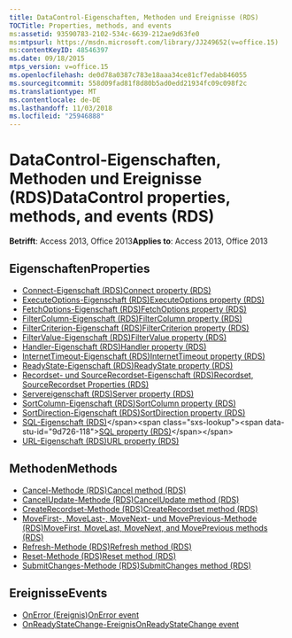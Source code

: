 ```yaml
---
title: DataControl-Eigenschaften, Methoden und Ereignisse (RDS)
TOCTitle: Properties, methods, and events
ms:assetid: 93590783-2102-534c-6639-212ae9d63fe0
ms:mtpsurl: https://msdn.microsoft.com/library/JJ249652(v=office.15)
ms:contentKeyID: 48546397
ms.date: 09/18/2015
mtps_version: v=office.15
ms.openlocfilehash: de0d78a0387c783e18aaa34ce81cf7edab846055
ms.sourcegitcommit: 558d09fad81f8d80b5ad0edd21934fc09c098f2c
ms.translationtype: MT
ms.contentlocale: de-DE
ms.lasthandoff: 11/03/2018
ms.locfileid: "25946888"
---
```

# <a name="datacontrol-properties-methods-and-events-rds"></a><span data-ttu-id="9d726-102">DataControl-Eigenschaften, Methoden und Ereignisse (RDS)</span><span class="sxs-lookup"><span data-stu-id="9d726-102">DataControl properties, methods, and events (RDS)</span></span>

<span data-ttu-id="9d726-103">**Betrifft**: Access 2013, Office 2013</span><span class="sxs-lookup"><span data-stu-id="9d726-103">**Applies to**: Access 2013, Office 2013</span></span>

## <a name="properties"></a><span data-ttu-id="9d726-104">Eigenschaften</span><span class="sxs-lookup"><span data-stu-id="9d726-104">Properties</span></span>

- [<span data-ttu-id="9d726-105">Connect-Eigenschaft (RDS)</span><span class="sxs-lookup"><span data-stu-id="9d726-105">Connect property (RDS)</span></span>](connect-property-rds.md)
- [<span data-ttu-id="9d726-106">ExecuteOptions-Eigenschaft (RDS)</span><span class="sxs-lookup"><span data-stu-id="9d726-106">ExecuteOptions property (RDS)</span></span>](executeoptions-property-rds.md)
- [<span data-ttu-id="9d726-107">FetchOptions-Eigenschaft (RDS)</span><span class="sxs-lookup"><span data-stu-id="9d726-107">FetchOptions property (RDS)</span></span>](fetchoptions-property-rds.md)
- [<span data-ttu-id="9d726-108">FilterColumn-Eigenschaft (RDS)</span><span class="sxs-lookup"><span data-stu-id="9d726-108">FilterColumn property (RDS)</span></span>](filtercolumn-property-rds.md)
- [<span data-ttu-id="9d726-109">FilterCriterion-Eigenschaft (RDS)</span><span class="sxs-lookup"><span data-stu-id="9d726-109">FilterCriterion property (RDS)</span></span>](filtercriterion-property-rds.md)
- [<span data-ttu-id="9d726-110">FilterValue-Eigenschaft (RDS)</span><span class="sxs-lookup"><span data-stu-id="9d726-110">FilterValue property (RDS)</span></span>](filtervalue-property-rds.md)
- [<span data-ttu-id="9d726-111">Handler-Eigenschaft (RDS)</span><span class="sxs-lookup"><span data-stu-id="9d726-111">Handler property (RDS)</span></span>](handler-property-rds.md)
- [<span data-ttu-id="9d726-112">InternetTimeout-Eigenschaft (RDS)</span><span class="sxs-lookup"><span data-stu-id="9d726-112">InternetTimeout property (RDS)</span></span>](internettimeout-property-rds.md)
- [<span data-ttu-id="9d726-113">ReadyState-Eigenschaft (RDS)</span><span class="sxs-lookup"><span data-stu-id="9d726-113">ReadyState property (RDS)</span></span>](readystate-property-rds.md)
- [<span data-ttu-id="9d726-114">Recordset- und SourceRecordset-Eigenschaft (RDS)</span><span class="sxs-lookup"><span data-stu-id="9d726-114">Recordset, SourceRecordset Properties (RDS)</span></span>](recordset-sourcerecordset-properties-rds.md)
- [<span data-ttu-id="9d726-115">Servereigenschaft (RDS)</span><span class="sxs-lookup"><span data-stu-id="9d726-115">Server property (RDS)</span></span>](server-property-rds.md)
- [<span data-ttu-id="9d726-116">SortColumn-Eigenschaft (RDS)</span><span class="sxs-lookup"><span data-stu-id="9d726-116">SortColumn property (RDS)</span></span>](sortcolumn-property-rds.md)
- [<span data-ttu-id="9d726-117">SortDirection-Eigenschaft (RDS)</span><span class="sxs-lookup"><span data-stu-id="9d726-117">SortDirection property (RDS)</span></span>](sortdirection-property-rds.md)
- <span data-ttu-id="9d726-118">[SQL-Eigenschaft (RDS)](https://msdn.microsoft.com/library/jj248989\(v=office.15\))</span><span class="sxs-lookup"><span data-stu-id="9d726-118">[SQL property (RDS)](https://msdn.microsoft.com/library/jj248989\(v=office.15\))</span></span>
- [<span data-ttu-id="9d726-119">URL-Eigenschaft (RDS)</span><span class="sxs-lookup"><span data-stu-id="9d726-119">URL property (RDS)</span></span>](url-property-rds.md)


## <a name="methods"></a><span data-ttu-id="9d726-120">Methoden</span><span class="sxs-lookup"><span data-stu-id="9d726-120">Methods</span></span>

- [<span data-ttu-id="9d726-121">Cancel-Methode (RDS)</span><span class="sxs-lookup"><span data-stu-id="9d726-121">Cancel method (RDS)</span></span>](cancel-method-rds.md)
- [<span data-ttu-id="9d726-122">CancelUpdate-Methode (RDS)</span><span class="sxs-lookup"><span data-stu-id="9d726-122">CancelUpdate method (RDS)</span></span>](cancelupdate-method-rds.md)
- [<span data-ttu-id="9d726-123">CreateRecordset-Methode (RDS)</span><span class="sxs-lookup"><span data-stu-id="9d726-123">CreateRecordset method (RDS)</span></span>](createrecordset-method-rds.md)
- [<span data-ttu-id="9d726-124">MoveFirst-, MoveLast-, MoveNext- und MovePrevious-Methode (RDS)</span><span class="sxs-lookup"><span data-stu-id="9d726-124">MoveFirst, MoveLast, MoveNext, and MovePrevious methods (RDS)</span></span>](movefirst-movelast-movenext-and-moveprevious-methods-rds.md)
- [<span data-ttu-id="9d726-125">Refresh-Methode (RDS)</span><span class="sxs-lookup"><span data-stu-id="9d726-125">Refresh method (RDS)</span></span>](refresh-method-rds.md)
- [<span data-ttu-id="9d726-126">Reset-Methode (RDS)</span><span class="sxs-lookup"><span data-stu-id="9d726-126">Reset method (RDS)</span></span>](reset-method-rds.md)
- [<span data-ttu-id="9d726-127">SubmitChanges-Methode (RDS)</span><span class="sxs-lookup"><span data-stu-id="9d726-127">SubmitChanges method (RDS)</span></span>](submitchanges-method-rds.md)


## <a name="events"></a><span data-ttu-id="9d726-128">Ereignisse</span><span class="sxs-lookup"><span data-stu-id="9d726-128">Events</span></span>

- [<span data-ttu-id="9d726-129">OnError (Ereignis)</span><span class="sxs-lookup"><span data-stu-id="9d726-129">OnError event</span></span>](onerror-event-rds.md)
- [<span data-ttu-id="9d726-130">OnReadyStateChange-Ereignis</span><span class="sxs-lookup"><span data-stu-id="9d726-130">OnReadyStateChange event</span></span>](onreadystatechange-event-rds.md)


